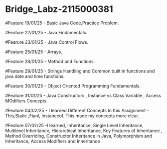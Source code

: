 # Bridge_Labz-2115000381

#Feature 19/01/25 - Basic Java Code,Practice Problem.

#Feature 22/01/25 - Java Findamentals.

#Fearure 23/01/25 - Java Control Flows.

#Feature 25/01/25 - Arrays.

#Feature 28/01/25 - Method and Functions.

#Feature 29/01/25 - Strings Handling and Common built in functions and java date and time functions.

#Feature 30/01/25 - Object Oriented Programming Fundamentals.

#Feature 31/01/25 - Java Constructors , Instance vs Class Variable , Access MOdifiers Concepts

#Feature 04/02/25 - I learned Different Concepts In this Assignment - This,Static ,Fianl, Instanceof.
                    This made my concepts more clear.

#Feature 07/02/25 -I learned, Inheritance, Single Level Inheritance, Multilevel Inheritance, Hierarchical Inheritance, Key Features of Inheritance
                    , Method Overriding, Constructor Inheritance in Java, Polymorphism and Inheritance, Access Modifiers and Inheritance
                    
